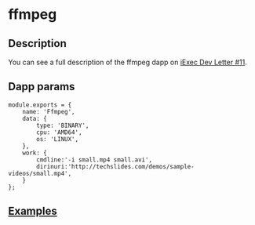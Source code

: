 # ffmpeg

## Description

You can see a full description of the ffmpeg dapp on [iExec Dev Letter #11](https://medium.com/iex-ec/iexec-dev-letter-11-daad1c8b9b75).


## Dapp params


```
module.exports = {
    name: 'Ffmpeg',
    data: {
        type: 'BINARY',
        cpu: 'AMD64',
        os: 'LINUX',
    },
    work: {
        cmdline:'-i small.mp4 small.avi',
        dirinuri:'http://techslides.com/demos/sample-videos/small.mp4',
    }
};
```
## [Examples](./examples)
